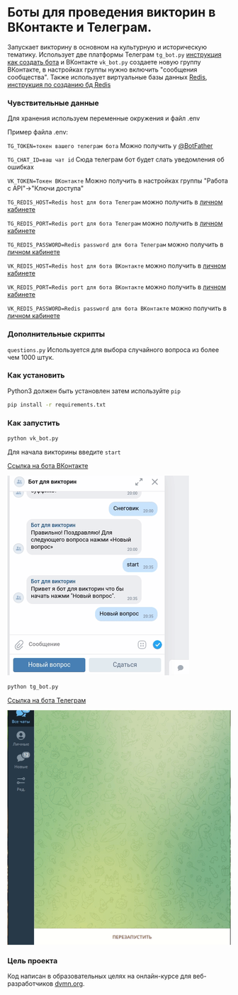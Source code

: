 # Боты для проведения викторин в ВКонтакте и Телеграм.

Запускает викторину в основном на культурную и историческую тематику.
Использует две платформы Телеграм `tg_bot.py` [инструкция как создать бота](https://way23.ru/%D1%80%D0%B5%D0%B3%D0%B8%D1%81%D1%82%D1%80%D0%B0%D1%86%D0%B8%D1%8F-%D0%B1%D0%BE%D1%82%D0%B0-%D0%B2-telegram.html)
и ВКонтакте `vk_bot.py` создаете новую группу ВКонтакте, в настройках группы нужно включить "сообщения сообщества".
Также использует виртуальные базы данных [Redis](https://app.redislabs.com/#/login), [инструкция по созданию бд Redis](https://pythonru.com/biblioteki/redis-python)

### Чувствительные данные

Для хранения используем переменные окружения и файл .env

Пример файла .env:

`TG_TOKEN=токен вашего телеграм бота` Можно получить у [@BotFather](https://way23.ru/%D1%80%D0%B5%D0%B3%D0%B8%D1%81%D1%82%D1%80%D0%B0%D1%86%D0%B8%D1%8F-%D0%B1%D0%BE%D1%82%D0%B0-%D0%B2-telegram.html)

`TG_CHAT_ID=ваш чат id` Сюда телеграм бот будет слать уведомления об ошибках

`VK_TOKEN=Токен ВКонтакте` Можно получить в настройках группы "Работа с API"->"Ключи доступа"

`TG_REDIS_HOST=Redis host для бота Телеграм` можно получить в [личном кабинете](https://app.redislabs.com/#/login) 

`TG_REDIS_PORT=Redis port для бота Телеграм` можно получить в [личном кабинете](https://app.redislabs.com/#/login)

`TG_REDIS_PASSWORD=Redis password для бота Телеграм` можно получить в [личном кабинете](https://app.redislabs.com/#/login)

`VK_REDIS_HOST=Redis host для бота ВКонтакте` можно получить в [личном кабинете](https://app.redislabs.com/#/login) 

`VK_REDIS_PORT=Redis port для бота ВКонтакте` можно получить в [личном кабинете](https://app.redislabs.com/#/login)

`VK_REDIS_PASSWORD=Redis password для бота ВКонтакте` можно получить в [личном кабинете](https://app.redislabs.com/#/login)

### Дополнительные скрипты

`questions.py` Используется для выбора случайного вопроса из более чем 1000 штук.

### Как установить

Python3 должен быть установлен затем используйте `pip`

```bash
pip install -r requirements.txt
```

### Как запустить

```bash
python vk_bot.py
```
Для начала викторины введите `start`

[Ссылка на бота ВКонтакте](https://vk.com/public212082294)

![](gif/vk_bot.gif)
```bash
python tg_bot.py
```

[Cсылка на бота Телеграм](http://t.me/CaD_quiz_bot)

![](gif/tg_bot.gif)

### Цель проекта

Код написан в образовательных целях на онлайн-курсе для веб-разработчиков [dvmn.org](https://dvmn.org/).